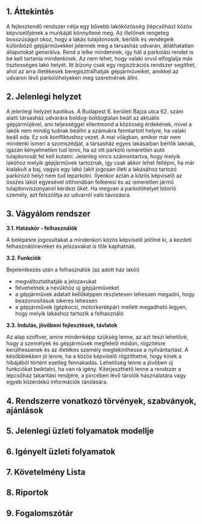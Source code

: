 ﻿## 1. Áttekintés

A fejlesztendő rendszer célja egy bővebb lakóközösség (lépcsőház) közös képviselőjének a munkáját könnyítené meg. Az illetőnek rengeteg bosszúságot okoz,
 hogy a lakás tulajdonosok, bérlőik és vendégeik különböző gépjárművekkel jelennek meg a társasház udvarán, átláthatatlan állapotokat generálva. Rend a lelke mindennek,
 így hát a parkolási rendet is be kell tartania mindenkinek. Az nem lehet, hogy valaki orvul elfoglalja más tisztességes lakó helyét. Itt bizony csak egy regisztrációs
 rendszer segíthet, ahol az arra illetékesek beregisztrálhatják gépjárműveiket, amikkel az udvaron lévő parkolóhelyeken meg szeretnének állni.

## 2. Jelenlegi helyzet
A jelenlegi helyzet kaotikus. A Budapest 6. kerületi Bajza utca 62. szám alatti társasház udvarára boldog-boldogtalan beáll az aktuális gépjárműjével, ami teljességgel
ellentmond a közösség érdekének, mivel a lakók nem mindig tudnak beállni a számukra fenntartott helyre, ha valaki beáll oda. Ez sok konfliktushoz vezet.
A mai világban, amikor már nem mindenki ismeri a szomszédját, a társasház egyes lakásaiban bérlők laknak, igazán kényelmetlen tud lenni, ha az ott parkoló ismeretlen autó
tulajdonosát fel kell kutatni. Jelenleg nincs számontartva, hogy melyik lakóhoz melyik gépjárművek tartoznak, így csak akkor lehet fellépni, ha már kialakult a baj, vagyis
egy lakó (akit jogosan illeti a lakásához tartozó parkírozó hely) nem tud leparkolni. Ilyenkor aztán a közös képviselő az összes lakót egyesével otthonában felkeresi
és az ismeretlen jármű tulajdonviszonyairól kérdezi őket. Ha megvan a parkolóhelyet bitorló személy, azt felszólítja az udvarról való távozásra.

## 3. Vágyálom rendszer
**3.1. Hatáskör - felhasználók**

A belépésre jogosultakat a mindenkori közös képviselő jelölné ki, a kezdeti felhasználóneveket és jelszavakat is tőle kaphatnák.

**3.2. Funkciók**

Bejelentkezés után a felhasználók (az adott ház lakói)
- megváltoztathatják a jelszavukat
- felvehetnek a nevükhöz új gépjárműveket
- a gépjárművek adatait kellőképpen részletesen lehessen megadni, hogy beazonosításuk sikeres lehessen
- a gépjárművek (gépkocsi, motorkerékpár) mellett megadható legyen, hogy melyik lakáshoz tartozik a felhasználó

**3.3. Indulás, jövőbeni fejlesztések, távlatok**

Az alap szoftver, amire mindenképp szükség lenne, az azt teszi lehetővé, hogy a személyek és gépjárművek megfelelő módon,
rögzítésre kerülhessenek és az illetékes személy megtekinthesse a nyílvántartást.
A későbbiekben jó lenne, ha a közös képviselő rögzíthetné, hogy kinek a hibájából történt esetleg fennakadás.
Lehetőség lenne a jövőben új funkciókat beiktatni, ha van rá igény. Kiterjeszthető lenne a rendszer a lépcsőház takarítási rendjére,
a pincében lévő tárolók használatára vagy egyéb közérdekű információk tárolására.

## 4. Rendszerre vonatkozó törvények, szabványok, ajánlások

## 5. Jelenlegi üzleti folyamatok modellje

## 6. Igényelt üzleti folyamatok

## 7. Követelmény Lista

## 8. Riportok

## 9. Fogalomszótár
